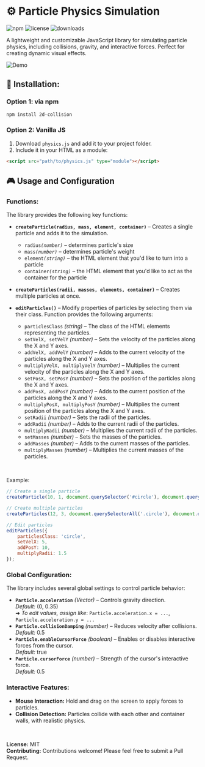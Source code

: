 # ⚙️ Particle Physics Simulation
![npm](https://img.shields.io/npm/v/particle-physics-sim) ![license](https://img.shields.io/badge/license-MIT-blue.svg) ![downloads](https://img.shields.io/npm/dw/particle-physics-sim)

A lightweight and customizable JavaScript library for simulating particle physics, including collisions, gravity, and interactive forces. Perfect for creating dynamic visual effects.

![Demo](demo.gif)
## 🚀 Installation:
### Option 1: via npm
```bash
npm install 2d-collision
```
### Option 2: Vanilla JS
1. Download `physics.js` and add it to your project folder.
2. Include it in your HTML as a module:
```html
<script src="path/to/physics.js" type="module"></script>
```
## 🎮 Usage and Configuration
### Functions:
The library provides the following key functions:
- **`createParticle(radius, mass, element, container)`** – Creates a single particle and adds it to the simulation.

    - `radius`*`(number)`* – determines particle's size
    - `mass`*`(number)`* – determines particle's weight
    - `element`*`(string)`* – the HTML element that you'd like to turn into a particle
    - `container`*`(string)`* – the HTML element that you'd like to act as the container for the particle
- **`createParticles(radii, masses, elements, container)`** – Creates multiple particles at once.
- **`editParticles()`** – Modify properties of particles by selecting them via their class. Function provides the following arguments:
    - `particlesClass` *(string)* – The class of the HTML elements representing the particles.
    - `setVelX, setVelY` *(number)* – Sets the velocity of the particles along the X and Y axes.
    - `addVelX, addVelY` *(number)* – Adds to the current velocity of the particles along the X and Y axes.
    - `multiplyVelX, multiplyVelY` *(number)* – Multiplies the current velocity of the particles along the X and Y axes.
    - `setPosX, setPosY` *(number)* – Sets the position of the particles along the X and Y axes.
    - `addPosX, addPosY` *(number)* – Adds to the current position of the particles along the X and Y axes.
    - `multiplyPosX, multiplyPosY` *(number)* – Multiplies the current position of the particles along the X and Y axes.
    - `setRadii` *(number)* – Sets the radii of the particles.
    - `addRadii` *(number)* – Adds to the current radii of the particles.
    - `multiplyRadii` *(number)* – Multiplies the current radii of the particles.
    - `setMasses` *(number)* – Sets the masses of the particles.
    - `addMasses` *(number)* – Adds to the current masses of the particles.
    - `multiplyMasses` *(number)* – Multiplies the current masses of the particles.
<br>

Example:
```js
// Create a single particle
createParticle(10, 1, document.querySelector('#circle'), document.querySelector('#container'));

// Create multiple particles
createParticles(12, 3, document.querySelectorAll('.circle'), document.querySelector('#container'));

// Edit particles
editParticles({
    particlesClass: 'circle',
    setVelX: 5,
    addPosY: 10,
    multiplyRadii: 1.5
});
```
### Global Configuration:
The library includes several global settings to control particle behavior:
- **`Particle.acceleration`** *(Vector)* – Controls gravity direction.<br>
    *Default:* (0, 0.35)<br>
    ➜ *To edit values, assign like*: `Particle.acceleration.x = ...`, `Particle.acceleration.y = ...`
- **`Particle.collisionDamping`** *(number)* – Reduces velocity after collisions.<br>
    *Default:* 0.5
- **`Particle.enableCursorForce`** *(boolean)* – Enables or disables interactive forces from the cursor.<br>
    *Default:* true
- **`Particle.cursorForce`** *(number)* – Strength of the cursor's interactive force.<br>
    *Default:* 0.5

### Interactive Features:
- **Mouse Interaction:** Hold and drag on the screen to apply forces to particles.
- **Collision Detection:** Particles collide with each other and container walls, with realistic physics.

<br>

**License:** MIT  
**Contributing:** Contributions welcome! Please feel free to submit a Pull Request.